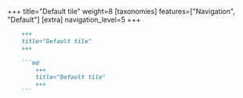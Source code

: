 +++
title="Default tile"
weight=8
[taxonomies]
features=["Navigation", "Default"]
[extra]
navigation_level=5
+++

```md
    +++
    title="Default tile"
    +++

    ```md
        +++
        title="Default tile"
        +++
    ```
```